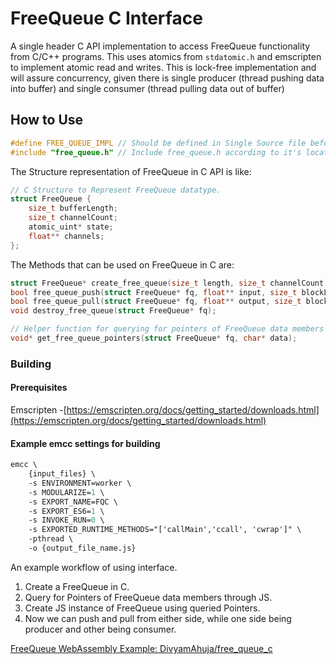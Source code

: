 # FreeQueue C Interface

A single header C API implementation to access FreeQueue functionality from C/C++ programs.
This uses atomics from `stdatomic.h` and emscripten to implement atomic read and writes.
This is lock-free implementation and will assure concurrency, given there is single producer (thread pushing data into buffer) and single consumer (thread pulling data out of buffer)
## How to Use

```C
#define FREE_QUEUE_IMPL // Should be defined in Single Source file before including free_queue.h .
#include "free_queue.h" // Include free_queue.h according to it's locatoion in project.
```

The Structure representation of FreeQueue in C API is like:
```C
// C Structure to Represent FreeQueue datatype.
struct FreeQueue {
    size_t bufferLength;
    size_t channelCount;
    atomic_uint* state;
    float** channels;    
};
```

The Methods that can be used on FreeQueue in C are:
```C
struct FreeQueue* create_free_queue(size_t length, size_t channelCount);        // For Creating FreeQueue
bool free_queue_push(struct FreeQueue* fq, float** input, size_t blockLength);  // For Pushing Data
bool free_queue_pull(struct FreeQueue* fq, float** output, size_t blockLength); // For Pulling Data
void destroy_free_queue(struct FreeQueue* fq);                                  // For Destroying FreeQueue

// Helper function for querying for pointers of FreeQueue data members   
void* get_free_queue_pointers(struct FreeQueue* fq, char* data);                
```

### Building

#### Prerequisites

Emscripten -[https://emscripten.org/docs/getting_started/downloads.html](https://emscripten.org/docs/getting_started/downloads.html)

#### Example emcc settings for building

```ps
emcc \
	{input_files} \
	-s ENVIRONMENT=worker \
	-s MODULARIZE=1 \
	-s EXPORT_NAME=FQC \
    -s EXPORT_ES6=1 \
	-s INVOKE_RUN=0 \
	-s EXPORTED_RUNTIME_METHODS="['callMain','ccall', 'cwrap']" \
	-pthread \
	-o {output_file_name.js}
```

An example workflow of using interface.

1. Create a FreeQueue in C.
2. Query for Pointers of FreeQueue data members through JS.
3. Create JS instance of FreeQueue using queried Pointers.
4. Now we can push and pull from either side, while one side being producer and other being consumer.

[FreeQueue WebAssembly Example: DivyamAhuja/free_queue_c](https://github.com/DivyamAhuja/free_queue_c)
